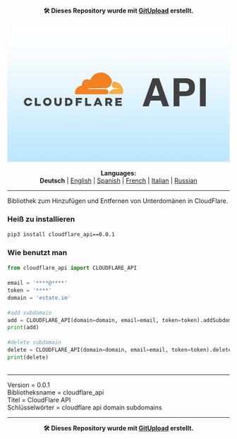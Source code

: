 <p align="center"><b>🛠️ Dieses Repository wurde mit <a href="https://gitupload.com">GitUpload</a> erstellt.</b></p>
<p align="center"><a href="https://gitupload.com"><img src="https://github.com/markolofsen/cloudflare_api//blob/master/.banners/banner_de.jpg?raw=1" /></a></p>
<p align="center"><b>Languages:</b><br /><b>Deutsch</b> | <a href="https://github.com/markolofsen/cloudflare_api/blob/master/README.md">English</a> | <a href="https://github.com/markolofsen/cloudflare_api/blob/master/README_es.md">Spanish</a> | <a href="https://github.com/markolofsen/cloudflare_api/blob/master/README_fr.md">French</a> | <a href="https://github.com/markolofsen/cloudflare_api/blob/master/README_it.md">Italian</a> | <a href="https://github.com/markolofsen/cloudflare_api/blob/master/README_ru.md">Russian</a></p>

---

Bibliothek zum Hinzufügen und Entfernen von Unterdomänen in CloudFlare.


### Heiß zu installieren

```sh
pip3 install cloudflare_api==0.0.1
```


### Wie benutzt man

```python
from cloudflare_api import CLOUDFLARE_API

email = '****@****'
token = '****'
domain = 'estate.im'

#add subdomain
add = CLOUDFLARE_API(domain=domain, email=email, token=token).addSubdomain(subdomain='new')
print(add)

#delete subdomain
delete = CLOUDFLARE_API(domain=domain, email=email, token=token).deleteSubdomain(subdomain='new')
print(delete)
		
```


<hr />

Version = 0.0.1 <br />
Bibliotheksname = cloudflare_api <br />
Titel = CloudFlare API <br />
Schlüsselwörter = cloudflare api domain subdomains <br />



---

<p align="center"><b>🛠️ Dieses Repository wurde mit <a href="https://gitupload.com">GitUpload</a> erstellt.</b></p>